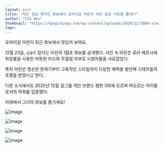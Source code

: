 ```yaml
---
layout: post
title: "최근 싱글 매거진 화보에서 오마이걸 아린이 여신 같은 미모를 뽐내다"
author: "CSS Dev"
thumbnail: "https://kpopchingu.com/wp-content/uploads/2020/12/300m-views-70-890x512.png"
tags: 
---
```



오마이걸 아린이 최근 화보에서 멋있어 보여요.

12월 23일, `싱글즈` 잡지는 아린의 1월호 화보를 공개했다. 사진 속 아린은 로라 메르시에 화장품을 사용한 따뜻한 미소와 무결점 피부로 시청자들을 사로잡았다.

특히 아린은 청순한 분위기부터 고혹적인 스타일까지 다양한 매력을 발산해 스태프들의 호평을 받았다고 한다.

다른 소식에서도 2020년 12월 걸그룹 개인 브랜드 평판 3위에 오르며 떠오르는 아이돌로서의 파워를 입증했다.

아래에서 그녀의 화보를 즐기세요!

![image](https://kpopchingu.com/wp-content/uploads/2020/12/21-2.png)

![image](https://kpopchingu.com/wp-content/uploads/2020/12/34-3.png)

![image](https://kpopchingu.com/wp-content/uploads/2020/12/22-3.png)

![image](https://kpopchingu.com/wp-content/uploads/2020/12/23-2.png)